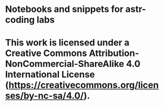 # Notebooks and snippets for astr-coding labs
# This work is licensed under a Creative Commons Attribution-NonCommercial-ShareAlike 4.0 International License (https://creativecommons.org/licenses/by-nc-sa/4.0/).
